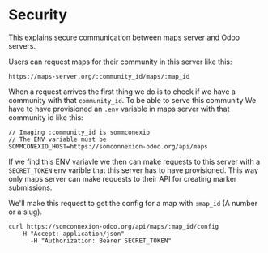 # Security
This explains secure communication between maps server and Odoo servers.

Users can request maps for their community in this server like this:
```
https://maps-server.org/:community_id/maps/:map_id
```

When a request arrives the first thing we do is to check if we have a community with that `community_id`. To be able to serve this community
We have to have provisioned an `.env` variable in maps server with that community id like this:

```
// Imaging :community_id is sommconexio
// The ENV variable must be
SOMMCONEXIO_HOST=https://somconnexion-odoo.org/api/maps
```
If we find this ENV variavle we then can make requests to this server with a `SECRET_TOKEN` env varible that
this server has to have provisioned. This way only maps server can make requests to their API for creating
marker submissions.

We'll make this request to get the config for a map with `:map_id` (A number or a slug).
```
curl https://somconnexion-odoo.org/api/maps/:map_id/config
   -H "Accept: application/json"
      -H "Authorization: Bearer SECRET_TOKEN"
```
